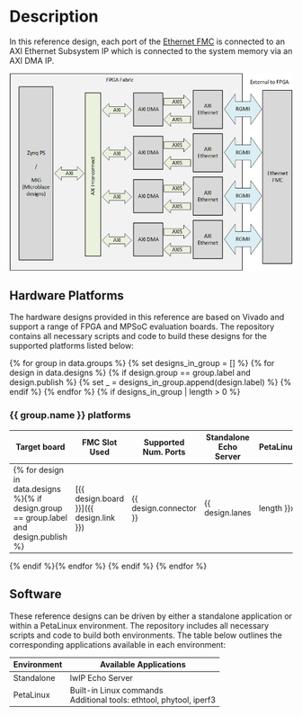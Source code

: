 # Description

In this reference design, each port of the [Ethernet FMC] is connected to an AXI Ethernet Subsystem IP
which is connected to the system memory via an AXI DMA IP.

![AXI Ethernet design block diagram](images/axi-eth-block-diagram.png)

## Hardware Platforms

The hardware designs provided in this reference are based on Vivado and support a range of FPGA and MPSoC evaluation
boards. The repository contains all necessary scripts and code to build these designs for the supported platforms listed below:

{% for group in data.groups %}
    {% set designs_in_group = [] %}
    {% for design in data.designs %}
        {% if design.group == group.label and design.publish %}
            {% set _ = designs_in_group.append(design.label) %}
        {% endif %}
    {% endfor %}
    {% if designs_in_group | length > 0 %}
### {{ group.name }} platforms

| Target board        | FMC Slot Used | Supported<br>Num. Ports   | Standalone<br> Echo Server | PetaLinux |
|---------------------|---------------|---------|-----|-----|
{% for design in data.designs %}{% if design.group == group.label and design.publish %}| [{{ design.board }}]({{ design.link }}) | {{ design.connector }} | {{ design.lanes | length }}x | {% if design.baremetal %} ✅ {% else %} ❌ {% endif %} | {% if design.petalinux %} ✅ {% else %} ❌ {% endif %} |
{% endif %}{% endfor %}
{% endif %}
{% endfor %}

## Software

These reference designs can be driven by either a standalone application or within a PetaLinux environment. 
The repository includes all necessary scripts and code to build both environments. The table 
below outlines the corresponding applications available in each environment:

| Environment      | Available Applications  |
|------------------|-------------------------|
| Standalone       | lwIP Echo Server |
| PetaLinux        | Built-in Linux commands<br>Additional tools: ethtool, phytool, iperf3 |


[Ethernet FMC]: https://ethernetfmc.com/docs/ethernet-fmc/overview/
